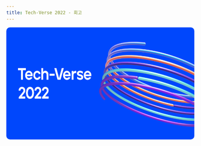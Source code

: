 ```yaml
---
title: Tech-Verse 2022 - 회고
---
```


<img width="500vw" height="300vh" src="../assets/tech-verse.png">


<style>
    img
    {
        border-radius: 10px;
    }
</style>